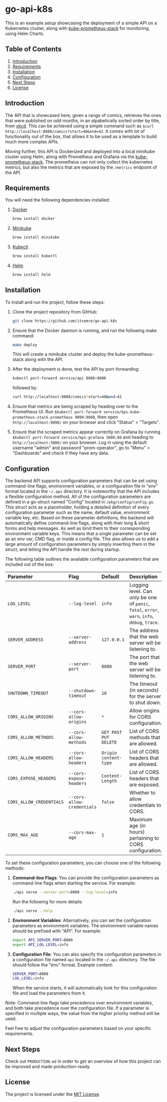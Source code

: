 # go-api-k8s

This is an example setup showcasing the deployment of a simple API on a Kubernetes cluster, along with [kube-prometheus-stack](https://github.com/prometheus-community/helm-charts/tree/main/charts/kube-prometheus-stack) for monitoring, using Helm Charts.

## Table of Contents
1. [Introduction](#introduction)
2. [Requirements](#requirements)
3. [Installation](#installation)
4. [Configuration](#configuration)
5. [Next Steps](#next-steps)
6. [License](#license)

## Introduction <a name="introduction"></a>

The API that is showcased here, given a range of comics, retrieves the ones that were published on odd months, in an alpabetically sorted order by title, from [xkcd](https://xkcd.com/). This can be achieved using a simple command such as `$curl http://localhost:8080/comics?start=40&end=42`. It comes with lot of functionality out of the box, that allows it to be used as a template to build much more complex APIs.

Moving further, this API is Dockerized and deployed into a local minikube cluster using Helm, along with Prometheus and Grafana via the [kube-prometheus-stack](https://github.com/prometheus-community/helm-charts/tree/main/charts/kube-prometheus-stack). The prometheus can not only collect the kubernetes metrics, but also the metrics that are exposed by the `/metrics` endpoint of the API.

## Requirements <a name="requirements"></a>

You will need the following dependencies installed:

1. [Docker](https://docs.docker.com/engine/install/)

   ```bash
   brew install docker
   ```

2. [Minikube](https://minikube.sigs.k8s.io/docs/start/)

   ```bash
   brew install minikube
   ```

3. [Kubectl](https://kubernetes.io/docs/tasks/tools/)

   ```bash
   brew install kubectl
   ```

4. [Helm](https://helm.sh/docs/intro/install/)

   ```bash
   brew install helm
   ```

## Installation <a name="installation"></a>

To install and run the project, follow these steps:

1. Clone the project repository from GitHub:

    ```bash
    git clone https://github.com/itsemre/go-api-k8s
    ```

2. Ensure that the Docker daemon is running, and run the following make command:

    ```bash
    make deploy
    ```

    This will create a minikube cluster and deploy the kube-prometheus-stack along with the API.

4. After the deployment is done, test the API by port-forwarding:

    ```bash
    kubectl port-forward service/api 8080:8080
    ```

    followed by:

    ```bash
    curl http://localhost:8080/comics?start=40&end=42
    ```

5. Ensure that metrics are being scraped by heading over to the Prometheus UI. Run `$kubectl port-forward service/kps-kube-prometheus-stack-prometheus 9090:9090`, then open `http://localhost:9090/` on your browser and click "Status" > "Targets".

6. Ensure that the scraped metrics appear correctly on Grafana by running `$kubectl port-forward service/kps-grafana 3000:80` and heading to `http://localhost:3000/` on your browser. Log in using the default username "admin" and password "prom-operator", go to "Menu" > "Dashboards" and check if they have any data.

## Configuration <a name="configuration"></a>

The backend API supports configuration parameters that can be set using command-line flags, environment variables, or a configuration file in "env" format located in the `~/.api` directory. It is noteworthy that the API includes a flexible configuration method. All of the configuration parameters are defined in a go-struct named "Config" located in `/pkg/config/config.go`. This struct acts as a placeholder, holding a detailed definition of every configuration parameter such as the name, default value, environment variable key, etc. Based on these parameter definitions, the backend will automatically define command-line flags, along with their long & short forms and help messages. As well as bind them to their corresponding environment variable keys. This means that a single parameter can be set as an env var, CMD flag, or inside a config file. This also allows us to add a large amount of configuration parameters by simply inserting them in the struct, and letting the API handle the rest during startup.

The following table outlines the available configuration parameters that are included out of the box:

| Parameter | Flag | Default | Description | 
|:----------|:-----|:--------|:------------|
| `LOG_LEVEL` | `--log-level` | `info` | Logging level. Can only be one of `panic`, `fatal`, `error`, `warn`, `info`, `debug`, `trace`. |
| `SERVER_ADDRESS` | `--server-address` | `127.0.0.1` | The address that the web server will be listening to. |
| `SERVER_PORT` | `--server-port` | `8080` | The port that the web server will be listening to. |
| `SHUTDOWN_TIMEOUT` | `--shutdown-timeout` | `10` | The timeout (in seconds) for the server to shut down. |
| `CORS_ALLOW_ORIGINS` | `--cors-allow-origins` | `*` | Allow origins for CORS configuration. |
| `CORS_ALLOW_METHODS` | `--cors-allow-methods` | `GET POST PUT DELETE` | List of CORS methods that are allowed. |
| `CORS_ALLOW_HEADERS` | `--cors-allow-headers` | `Origin content-type` | List of CORS headers that are allowed. |
| `CORS_EXPOSE_HEADERS` | `--cors-expose-headers` | `Content-Length` | List of CORS headers that are exposed. |
| `CORS_ALLOW_CREDENTIALS` | `--cors-allow-credentials` | `false` | Whether to allow credentials to CORS. |
| `CORS_MAX_AGE` | `--cors-max-age` | `1` | Maximum age (in hours) pertaining to CORS configuration. |

To set these configuration parameters, you can choose one of the following methods:

1. **Command-line Flags**: You can provide the configuration parameters as command-line flags when starting the service. For example:

    ```bash
    ./api serve --server-port=8080 --log-level=info
    ```
  
    Run the following for more details:
    
    ```bash
    ./api serve --help
    ```

2. **Environment Variables**: Alternatively, you can set the configuration parameters as environment variables. The environment variable names should be prefixed with "API". For example:

    ```bash
    export API_SERVER_PORT=8080
    export API_LOG_LEVEL=info
    ```

3. **Configuration File**: You can also specify the configuration parameters in a configuration file named `api` located in the `~/.api` directory. The file should follow the "env" format. Example content:

    ```bash
    SERVER_PORT=8080
    LOG_LEVEL=info
    ```

    When the service starts, it will automatically look for this configuration file and load the parameters from it.

Note: Command-line flags take precedence over environment variables, and both take precedence over the configuration file. If a parameter is specified in multiple ways, the value from the higher priority method will be used.

Feel free to adjust the configuration parameters based on your specific requirements.

## Next Steps <a name="next-steps"></a>

Check out `PRODUCTION.md` in order to get an overview of how this project can be improved and made production-ready.

## License <a name="license"></a>

The project is licensed under the [MIT License](LICENSE).